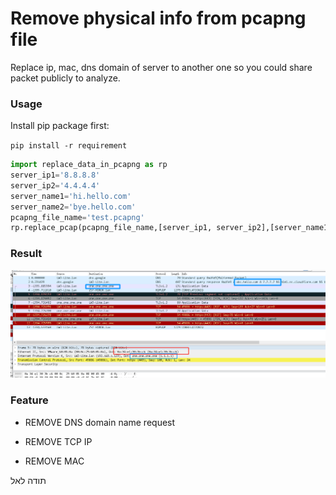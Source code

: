 # Remove physical info from pcapng file

Replace ip, mac, dns domain of server to another one so you could share packet publicly to analyze.

### Usage

Install pip package first:

`pip install -r requirement`

```python
import replace_data_in_pcapng as rp
server_ip1='8.8.8.8'
server_ip2='4.4.4.4'
server_name1='hi.hello.com'
server_name2='bye.hello.com'
pcapng_file_name='test.pcapng'
rp.replace_pcap(pcapng_file_name,[server_ip1, server_ip2],[server_name1,server_name2]) )
```

### Result

![](20221129175030.png)

### Feature

- REMOVE DNS domain name request 

- REMOVE  TCP IP

- REMOVE MAC

תודה לאל

